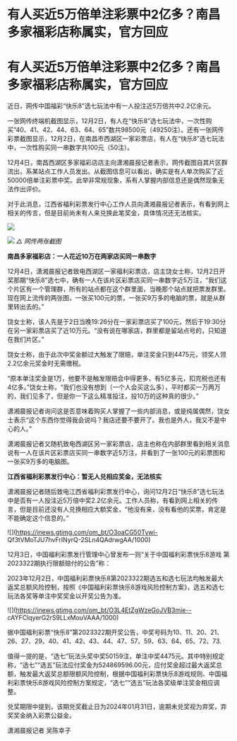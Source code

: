 # 有人买近5万倍单注彩票中2亿多？南昌多家福彩店称属实，官方回应

# 有人买近5万倍单注彩票中2亿多？南昌多家福彩店称属实，官方回应

近日，网传中国福彩“快乐8”选七玩法中有一人投注近5万倍共中2.2亿余元。

一张网传终端机截图显示，12月2日，有人在“快乐8”选七玩法中，一次性购买“40、41、42、44、63、64、65”数共98500元（49250注）。还有一张网传彩票截图显示，12月2日，在南昌市西湖区一家彩票店，有人在“快乐8”选七玩法中，一次性购买同一串数字共100元（50注）。

12月4日，南昌西湖区多家福彩店店主向潇湘晨报记者表示，网传截图自其片区群流出，系某站点工作人员发出。从截图信息可以看出，确实是有人单次购买了近50000倍单注彩票中奖。此举非常规现象，系有人掌握内部信息还是偶然现象无法作出评价。

对于此消息，江西省福利彩票发行中心工作人员向潇湘晨报记者表示，有看到网上相关的传言，但是目前尚未有人来兑换此笔奖金，具体情况还无法核实。

![](https://inews.gtimg.com/om_bt/OSl4TO2g7QzkWF56GR7u-jCFTmG0W1M6BMbU_3nxwloh8AA/1000)

![](https://inews.gtimg.com/om_bt/O_2MQcWTfidiO2509P76-M-Ytq9oWo8wsNKHmvqthzsAwAA/1000)
_△ 网传两张截图_

**南昌多家福彩店：一人花近10万在两家店买同一串数字**

12月4日，潇湘晨报记者致电西湖区一家福利彩票店，店主饶女士称，12月2日开奖那期“快乐8”选七中，确有一人在该片区彩票店买同一串数字近5万注，“我们这个片区有一个管理群，所有的站点都在这个群里面，当晚那个站点就把票发群里。现在网上流传的两张图，一张买100元的票，一张买9万多的电脑的票，就是从群里转出去的。”

饶女士称，该人先是于2日当晚19:26分在一家彩票店买了100元，然后于19:30分在另一家彩票店买了近10万元。“没有说在哪家店，群里都是留站点号的，只知道在我们片区。”

饶女士称，由于此次中奖金额过大触发了限赔，单注奖金只到4475元，领奖人领2.2亿余元奖金时无需缴税。

“原本单注奖金是1万，他要不是触发限赔会中得更多，有5亿多元，扣完税也还有4亿多。”饶女士称，“我们也没有想到（一个人会买这么多），平时都买一万两万的，我们见多了，但是你一下这么精准投注，投10万的这种真的很少。”

潇湘晨报记者询问这是否意味着购买人掌握了一些内部消息，或是纯属偶然，饶女士表示“这个东西你觉得我会说吗？我店还要不要开了。我也是外人，我又不是中心的人。”

潇湘晨报记者又随机致电西湖区另一家彩票店，店主也称在内部群里看到相关消息说有一人在该片区彩票店买同一串数字近5万注，并看到了一张100元的彩票图和一张买9万多的电脑图。

**江西省福利彩票发行中心：暂无人兑相应奖金，无法核实**

潇湘晨报记者随后致电江西省福利彩票发行中心，询问12月2日“快乐8”选七玩法中是否有一人投注近5万倍中奖2.2亿余元。工作人员称，有看到网上相关的传言，但是目前还没有人兑换相应大额奖金，“他没有来，没有看他的奖票，肯定是不能确定这个信息的。”

![](https://inews.gtimg.com/om_bt/O3oaCG50Tywi-
Qf3tVMoTJU7hvFrINyrQ-2SLn4QAdrwgAA/1000)

12月3日，中国福利彩票发行管理中心曾发布一则“关于中国福利彩票快乐8游戏 第2023322期执行限额赔付的公告”称：

2023年12月2日，中国福利彩票快乐8第2023322期选五和选七玩法均触发最大返奖总额风险控制，按照《中国福利彩票快乐8游戏风险控制方案》，选五和选七玩法各奖等单注中奖奖金以开奖公告为准。

![](https://inews.gtimg.com/om_bt/O3L4EtZgWzeGoJVB3mie--
cAYFClqyerG2rS9LLxMouVAAA/1000)

据中国福利彩票“快乐8”第2023322期开奖公告，中奖号码为10、11、20、21、26、27、29、40、41、42、43、44、47、57、59、63、64、65、72、73.

值得一提的是，“选七”玩法头奖中奖50159注，单注中奖4475元。其中特别规定称，“选七”“选五”玩法应付奖金为524869596.00元，应付奖金超过最大返奖总额，触发最大返奖总额限额风险控制，根据中国福利彩票快乐8游戏规则、中国福利彩票快乐8游戏风险控制方案规定，“选七”“选五”玩法各奖级单注奖金相应调整。

兑奖期限中提到，该期兑奖截止日为2024年01月31日，逾期未兑奖视为弃奖，弃奖奖金纳入彩票公益金。

潇湘晨报记者 吴陈幸子

